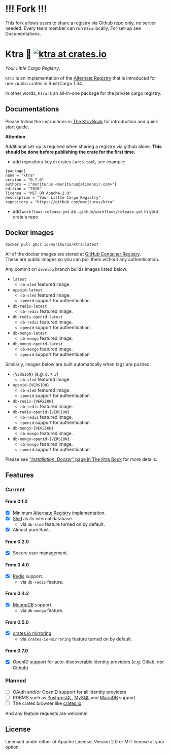 # !!! Fork !!!

This fork allows users to share a registry via Github repo only, no server needed. Every team member can run `Ktra` locally. For set-up see Documentations.

# Ktra 🚚 [![ktra at crates.io](https://img.shields.io/crates/v/ktra.svg)](https://crates.io/crates/ktra)

*Your Little Cargo Registry*.  

`Ktra` is an implementation of the [Alternate Registry](https://doc.rust-lang.org/cargo/reference/registries.html) that is introduced for non-public crates in Rust/Cargo 1.34.

In other words, `Ktra` is an all-in-one package for the private cargo registry.

## Documentations

Please follow the instructions in [The Ktra Book](https://book.ktra.dev) for introduction and quick start guide.
    
**Attention**

Additional set-up is required when sharing a registry via github alone. **This should be done before publishing the crate for the first time.**

- add repository key in crates `Cargo.toml`, see example:
```
[package]
name = "ktra"
version = "0.7.0"
authors = ["moriturus <moriturus@alimensir.com>"]
edition = "2018"
license = "MIT OR Apache-2.0"
description = "Your Little Cargo Registry"
repository = "https://github.com/moriturus/ktra"
```

- add `workflows-release.yml` as `.github/workflows/release.yml` in your crate's repo

## Docker images

```
docker pull ghcr.io/moriturus/ktra:latest
```

All of the docker images are stored at [GitHub Container Registry](https://docs.github.com/en/free-pro-team@latest/packages/getting-started-with-github-container-registry/about-github-container-registry).  
These are public images so you can pull them without any authentication.


Any commit on `develop` branch builds images listed below:

- `latest`
    - `db-sled` featured image.
- `openid-latest`
    - `db-sled` featured image.
    - `openid` support for authentication
- `db-redis-latest`
    - `db-redis` featured image.
- `db-redis-openid-latest`
    - `db-redis` featured image.
    - `openid` support for authentication
- `db-mongo-latest`
    - `db-mongo` featured image.
- `db-mongo-openid-latest`
    - `db-mongo` featured image.
    - `openid` support for authentication


Similarly, images below are built automatically when tags are pushed:

- `{VERSION}` *(e.g. `0.4.3`)*
    - `db-sled` featured image.
- `openid-{VERSION}`
    - `db-sled` featured image.
    - `openid` support for authentication
- `db-redis-{VERSION}`
    - `db-redis` featured image.
- `db-redis-openid-{VERSION}`
    - `db-redis` featured image.
    - `openid` support for authentication
- `db-mongo-{VERSION}`
    - `db-mongo` featured image.
- `db-mongo-openid-{VERSION}`
    - `db-mongo` featured image.
    - `openid` support for authentication

Please see [*"Installation: Docker"* page in The Ktra Book](https://book.ktra.dev/installation/docker.html) for more details.
## Features

### Current

#### From 0.1.0

- [x] Minimum [Alternate Registry](https://doc.rust-lang.org/cargo/reference/registries.html) implementation.
- [x] [Sled](https://github.com/spacejam/sled) as its internal database.
    - via `db-sled` feature turned on by default.
- [x] Almost pure Rust.

#### From 0.2.0
- [x] Secure user management.

#### From 0.4.0
- [x] [Redis](https://redis.io/) support.
    - via `db-redis` feature.

#### From 0.4.2
- [x] [MongoDB](https://www.mongodb.com/) support.
    - via `db-mongo` feature.

#### From 0.5.0
- [x] [crates.io mirroring](https://github.com/moriturus/ktra/issues/8).
    - via `crates-io-mirroring` feature turned on by default. 

#### From 0.7.0
- [x] OpenID support for auto-discoverable identity providers (e.g. Gitlab, _not_ Github)

### Planned
- [ ] OAuth and/or OpenID support for all identity providers
- [ ] RDBMS such as [PostgresQL](https://www.postgresql.org/), [MySQL](https://www.mysql.com/) and [MariaDB](https://mariadb.org/) support.
- [ ] The crates browser like [crates.io](https://crates.io/)

And any feature requests are welcome!

## License

Licensed under either of Apache License, Version 2.0 or MIT license at your option.
